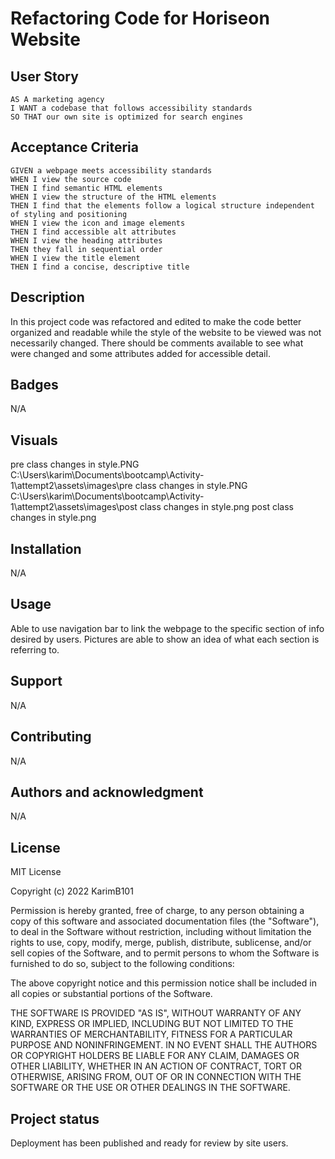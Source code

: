 # Refactoring Code for Horiseon Website

## User Story

```
AS A marketing agency
I WANT a codebase that follows accessibility standards
SO THAT our own site is optimized for search engines
```

## Acceptance Criteria

```
GIVEN a webpage meets accessibility standards
WHEN I view the source code
THEN I find semantic HTML elements
WHEN I view the structure of the HTML elements
THEN I find that the elements follow a logical structure independent of styling and positioning
WHEN I view the icon and image elements
THEN I find accessible alt attributes
WHEN I view the heading attributes
THEN they fall in sequential order
WHEN I view the title element
THEN I find a concise, descriptive title
```

## Description
In this project code was refactored and edited to make the code better organized and readable while the style of the website to be viewed was not necessarily changed. There should be comments available to see what were changed and some attributes added for accessible detail. 

## Badges
N/A

## Visuals
pre class changes in style.PNG
C:\Users\karim\Documents\bootcamp\Activity-1\attempt2\assets\images\pre class changes in style.PNG
C:\Users\karim\Documents\bootcamp\Activity-1\attempt2\assets\images\post class changes in style.png
post class changes in style.png

## Installation
N/A

## Usage
Able to use navigation bar to link the webpage to the specific section of info desired by users. Pictures are able to show an idea of what each section is referring to. 

## Support
N/A

## Contributing
N/A

## Authors and acknowledgment
N/A

## License
MIT License

Copyright (c) 2022 KarimB101

Permission is hereby granted, free of charge, to any person obtaining a copy of this software and associated documentation files (the "Software"), to deal in the Software without restriction, including without limitation the rights to use, copy, modify, merge, publish, distribute, sublicense, and/or sell copies of the Software, and to permit persons to whom the Software is furnished to do so, subject to the following conditions:

The above copyright notice and this permission notice shall be included in all copies or substantial portions of the Software.

THE SOFTWARE IS PROVIDED "AS IS", WITHOUT WARRANTY OF ANY KIND, EXPRESS OR IMPLIED, INCLUDING BUT NOT LIMITED TO THE WARRANTIES OF MERCHANTABILITY, FITNESS FOR A PARTICULAR PURPOSE AND NONINFRINGEMENT. IN NO EVENT SHALL THE AUTHORS OR COPYRIGHT HOLDERS BE LIABLE FOR ANY CLAIM, DAMAGES OR OTHER LIABILITY, WHETHER IN AN ACTION OF CONTRACT, TORT OR OTHERWISE, ARISING FROM, OUT OF OR IN CONNECTION WITH THE SOFTWARE OR THE USE OR OTHER DEALINGS IN THE SOFTWARE.

## Project status
Deployment has been published and ready for review by site users.
